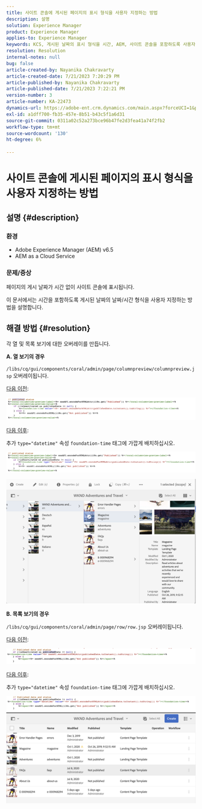 ```yaml
---
title: 사이트 콘솔에 게시된 페이지의 표시 형식을 사용자 지정하는 방법
description: 설명
solution: Experience Manager
product: Experience Manager
applies-to: Experience Manager
keywords: KCS, 게시된 날짜의 표시 형식을 시간, AEM, 사이트 콘솔을 포함하도록 사용자 지정
resolution: Resolution
internal-notes: null
bug: false
article-created-by: Nayanika Chakravarty
article-created-date: 7/21/2023 7:20:29 PM
article-published-by: Nayanika Chakravarty
article-published-date: 7/21/2023 7:22:21 PM
version-number: 3
article-number: KA-22473
dynamics-url: https://adobe-ent.crm.dynamics.com/main.aspx?forceUCI=1&pagetype=entityrecord&etn=knowledgearticle&id=7deee0a5-fb27-ee11-9966-6045bd006ce9
exl-id: a1dff700-fb35-457e-8b51-b43c5f1a6d31
source-git-commit: 0311a02c52a273bce96b47fe2d3fea41a74f2fb2
workflow-type: tm+mt
source-wordcount: '130'
ht-degree: 6%

---
```


# 사이트 콘솔에 게시된 페이지의 표시 형식을 사용자 지정하는 방법

## 설명 {#description}


### 환경

- Adobe Experience Manager (AEM) v6.5
- AEM as a Cloud Service


### 문제/증상

페이지의 게시 날짜가 시간 없이 사이트 콘솔에 표시됩니다.

이 문서에서는 시간을 포함하도록 게시된 날짜의 날짜/시간 형식을 사용자 지정하는 방법을 설명합니다.


## 해결 방법 {#resolution}


각 열 및 목록 보기에 대한 오버레이를 만듭니다.

<b>A. 열 보기의 경우</b>

`/libs/cq/gui/components/coral/admin/page/columnpreview/columnpreview.jsp` 오버레이됩니다.

<u>다음 이전</u>:

![](assets/76d8eda9-2625-ee11-9cbe-6045bd006a22.png)

<u>다음 이후</u>:

추가 `type="datetime"` 속성 `foundation-time` 태그에 가깝게 배치하십시오.

![](assets/bc3fccb7-2625-ee11-9cbe-6045bd006a22.png)

![](assets/4b4c42f9-2625-ee11-9cbe-6045bd006a22.png)

<b>B. 목록 보기의 경우</b>

`/libs/cq/gui/components/coral/admin/page/row/row.jsp` 오버레이됩니다.

<u>다음 이전</u>:

![](assets/b4d354c8-2625-ee11-9cbe-6045bd006a22.png)

<u>다음 이후</u>:

추가 `type="datetime"` 속성 `foundation-time` 태그에 가깝게 배치하십시오.

![](assets/82f75cd6-2625-ee11-9cbe-6045bd006a22.png)
![](assets/807c0517-2725-ee11-9cbe-6045bd006a22.png)
